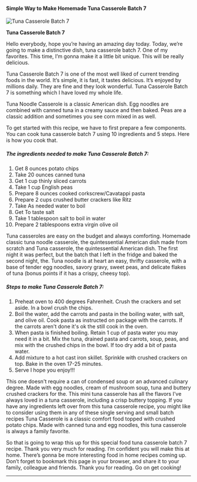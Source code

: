             

#### Simple Way to Make Homemade Tuna Casserole Batch 7

![Tuna Casserole Batch 7](https://img-global.cpcdn.com/recipes/80c7b1ace0f8f8df/751x532cq70/tuna-casserole-batch-7-recipe-main-photo.jpg)

**Tuna Casserole Batch 7**

Hello everybody, hope you’re having an amazing day today. Today, we’re going to make a distinctive dish, tuna casserole batch 7. One of my favorites. This time, I’m gonna make it a little bit unique. This will be really delicious.

Tuna Casserole Batch 7 is one of the most well liked of current trending foods in the world. It’s simple, it is fast, it tastes delicious. It’s enjoyed by millions daily. They are fine and they look wonderful. Tuna Casserole Batch 7 is something which I have loved my whole life.

Tuna Noodle Casserole is a classic American dish. Egg noodles are combined with canned tuna in a creamy sauce and then baked. Peas are a classic addition and sometimes you see corn mixed in as well.

To get started with this recipe, we have to first prepare a few components. You can cook tuna casserole batch 7 using 10 ingredients and 5 steps. Here is how you cook that.

##### The ingredients needed to make Tuna Casserole Batch 7:

1.  Get 8 ounces potato chips
2.  Take 20 ounces canned tuna
3.  Get 1 cup thinly sliced carrots
4.  Take 1 cup English peas
5.  Prepare 8 ounces cooked corkscrew/Cavatappi pasta
6.  Prepare 2 cups crushed butter crackers like Ritz
7.  Take As needed water to boil
8.  Get To taste salt
9.  Take 1 tablespoon salt to boil in water
10.  Prepare 2 tablespoons extra virgin olive oil

Tuna casseroles are easy on the budget and always comforting. Homemade classic tuna noodle casserole, the quintessential American dish made from scratch and Tuna casserole, the quintessential American dish. The first night it was perfect, but the batch that I left in the fridge and baked the second night, the. Tuna noodle is at heart an easy, thrifty casserole, with a base of tender egg noodles, savory gravy, sweet peas, and delicate flakes of tuna (bonus points if it has a crispy, cheesy top).

##### Steps to make Tuna Casserole Batch 7:

1.  Preheat oven to 400 degrees Fahrenheit. Crush the crackers and set aside. In a bowl crush the chips.
2.  Boil the water, add the carrots and pasta in the boiling water, with salt, and olive oil. Cook pasta as instructed on package with the carrots. If the carrots aren't done it's ok the still cook in the oven.
3.  When pasta is finished boiling. Retain 1 cup of pasta water you may need it in a bit. Mix the tuna, drained pasta and carrots, soup, peas, and mix with the crushed chips in the bowl. If too dry add a bit of pasta water.
4.  Add mixture to a hot cast iron skillet. Sprinkle with crushed crackers on top. Bake in the oven 17-25 minutes.
5.  Serve I hope you enjoy!!!

This one doesn't require a can of condensed soup or an advanced culinary degree. Made with egg noodles, cream of mushroom soup, tuna and buttery crushed crackers for the. This mini tuna casserole has all the flavors I've always loved in a tuna casserole, including a crisp buttery topping. If you have any ingredients left over from this tuna casserole recipe, you might like to consider using them in any of these single serving and small batch recipes Tuna Casserole is a classic comfort food topped with crushed potato chips. Made with canned tuna and egg noodles, this tuna casserole is always a family favorite.

So that is going to wrap this up for this special food tuna casserole batch 7 recipe. Thank you very much for reading. I’m confident you will make this at home. There’s gonna be more interesting food in home recipes coming up. Don’t forget to bookmark this page in your browser, and share it to your family, colleague and friends. Thank you for reading. Go on get cooking!

* * *